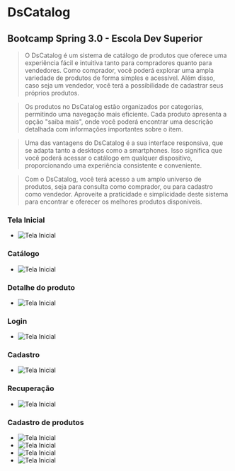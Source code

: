# DsCatalog
## Bootcamp Spring 3.0 - Escola Dev Superior
> O DsCatalog é um sistema de catálogo de produtos que oferece uma experiência fácil e intuitiva tanto para compradores quanto para vendedores. Como comprador, você poderá explorar uma ampla variedade de produtos de forma simples e acessível. Além disso, caso seja um vendedor, você terá a possibilidade de cadastrar seus próprios produtos.

> Os produtos no DsCatalog estão organizados por categorias, permitindo uma navegação mais eficiente. Cada produto apresenta a opção "saiba mais", onde você poderá encontrar uma descrição detalhada com informações importantes sobre o item.

> Uma das vantagens do DsCatalog é a sua interface responsiva, que se adapta tanto a desktops como a smartphones. Isso significa que você poderá acessar o catálogo em qualquer dispositivo, proporcionando uma experiência consistente e conveniente.

> Com o DsCatalog, você terá acesso a um amplo universo de produtos, seja para consulta como comprador, ou para cadastro como vendedor. Aproveite a praticidade e simplicidade deste sistema para encontrar e oferecer os melhores produtos disponíveis.

### Tela Inicial
* ![Tela Inicial](https://github.com/JuniorDaliessi/dscatalog/blob/main/img/Screenshot_1.jpg)

### Catálogo 
* ![Tela Inicial](https://github.com/JuniorDaliessi/dscatalog/blob/main/img/Screenshot_2.jpg)

### Detalhe do produto
* ![Tela Inicial](https://github.com/JuniorDaliessi/dscatalog/blob/main/img/Screenshot_4.jpg)

### Login
* ![Tela Inicial](https://github.com/JuniorDaliessi/dscatalog/blob/main/img/Screenshot_5.jpg)

### Cadastro
* ![Tela Inicial](https://github.com/JuniorDaliessi/dscatalog/blob/main/img/Screenshot_6.jpg)

### Recuperação
* ![Tela Inicial](https://github.com/JuniorDaliessi/dscatalog/blob/main/img/Screenshot_7.jpg)

### Cadastro de produtos
* ![Tela Inicial](https://github.com/JuniorDaliessi/dscatalog/blob/main/img/Screenshot_15.jpg)
* ![Tela Inicial](https://github.com/JuniorDaliessi/dscatalog/blob/main/img/Screenshot_16.jpg)
* ![Tela Inicial](https://github.com/JuniorDaliessi/dscatalog/blob/main/img/Screenshot_18.jpg)
* ![Tela Inicial](https://github.com/JuniorDaliessi/dscatalog/blob/main/img/Screenshot_19.jpg)


